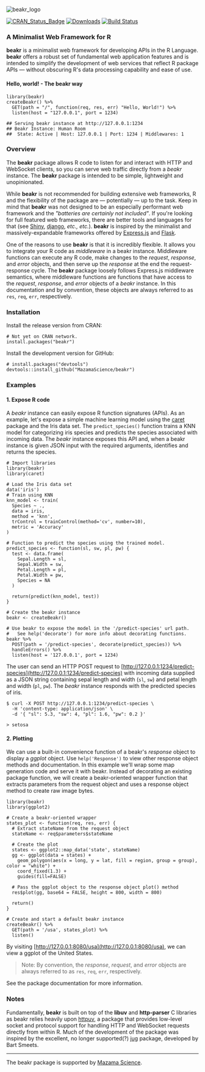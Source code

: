 

![beakr_logo](https://cdn3.imggmi.com/uploads/2019/10/16/f74987f8804a4512f70e0e8d17f05983-full.png)

[![CRAN\_Status\_Badge](http://www.r-pkg.org/badges/version/AirSensor)](https://cran.r-project.org/package=beakr)
[![Downloads](http://cranlogs.r-pkg.org/badges/AirSensor)](https://cran.r-project.org/package=beakr)
[![Build Status](https://travis-ci.org/MazamaScience/AirSensor.svg?branch=master)](https://travis-ci.org/MazamaScience/beakr)


### A Minimalist Web Framework for R

**beakr** is a minimalist web framework for developing APIs in the R Language.
**beakr** offers a robust set of fundamental web application features and is 
intended to simplify the development of web services that reflect R package APIs 
— without obscuring R's data processing capability and ease of use.

#### Hello, world! - The beakr way

```
library(beakr)
createBeakr() %>% 
  GET(path = "/", function(req, res, err) "Hello, World!") %>% 
  listen(host = "127.0.0.1", port = 1234) 
```
```
## Serving beakr instance at http://127.0.0.1:1234
## Beakr Instance: Human Room
##  State: Active | Host: 127.0.0.1 | Port: 1234 | Middlewares: 1
```

### Overview

The **beakr** package allows R code to listen for and interact with HTTP and 
WebSocket clients, so you can serve web traffic directly from a _beakr_ 
instance. The **beakr** package is intended to be simple, lightweight and 
unopinionated.  

While **beakr** is not recommended for building extensive web frameworks, R and the 
flexibility of the package are — potentially — up to the task. Keep in mind that
**beakr** was not designed to be an especially performant web framework and the 
_"batteries are certainly not included"_. If you're looking for full featured 
web frameworks, there are better tools and languages for that (see 
[Shiny](https://shiny.rstudio.com), 
[django](https://www.djangoproject.com), 
_etc., etc._). **beakr** is inspired by the minimalist and massively-expandable 
frameworks offered by 
[Express.js](https://expressjs.com) and 
[Flask](https://palletsprojects.com/p/flask/). 

One of the reasons to use **beakr** is that it is incredibly flexible. It allows
you to integrate your R code as _middleware_ in a beakr instance. Middleware 
functions can execute any R code, make changes to the _request_, _response_, and
_error_ objects, and then serve up the _response_ at the end the request-response 
cycle. The **beakr** package loosely follows Express.js middleware semantics, 
where middleware functions are functions that have access to the _request_, 
_response_, and _error_ objects of a _beakr_ instance. In this documentation and 
by convention, these objects are always referred to as `res`, `req`, `err`, 
respectively. 

### Installation

Install the release version from CRAN:

```
# Not yet on CRAN network. 
install.packages("beakr")
```

Install the development version for GitHub: 

```
# install.packages("devtools")
devtools::install_github("MazamaScience/beakr")
```

### Examples

#### 1. Expose R code 

A _beakr_ instance can easily expose R function signatures (APIs). As an 
example, let's expose a simple machine learning model using the 
[caret](https://github.com/topepo/caret) package and the Iris data set. The
`predict_species()` function trains a KNN model for categorizing iris species
and  predicts the species associated with incoming data. The _beakr_
instance exposes this API and, when a beakr instance is given JSON input with 
the required arguments, identifies and returns the species.

```
# Import libraries 
library(beakr)
library(caret)

# Load the Iris data set 
data('iris')
# Train using KNN
knn_model <- train(
  Species ~ ., 
  data = iris, 
  method = 'knn', 
  trControl = trainControl(method='cv', number=10), 
  metric = 'Accuracy'
)

# Function to predict the species using the trained model. 
predict_species <- function(sl, sw, pl, pw) {
  test <- data.frame(
    Sepal.Length = sl, 
    Sepal.Width = sw, 
    Petal.Length = pl, 
    Petal.Width = pw, 
    Species = NA
  )
                      
  return(predict(knn_model, test))
}

# Create the beakr instance 
beakr <- createBeakr()

# Use beakr to expose the model in the '/predict-species' url path. 
#   See help('decorate') for more info about decorating functions. 
beakr %>%  
  POST(path = '/predict-species', decorate(predict_species)) %>% 
  handleErrors() %>% 
  listen(host = '127.0.0.1', port = 1234)
```

The user can send an HTTP POST request to 
[http://127.0.0.1:1234/predict-species](http://127.0.0.1:1234/predict-species) 
with incoming data supplied as a JSON string containing sepal length and width 
(`sl`, `sw`) and petal length and width (`pl`, `pw`). The _beakr_ instance 
responds with the predicted species of iris. 

```
$ curl -X POST http://127.0.0.1:1234/predict-species \
  -H 'content-type: application/json' \
  -d '{ "sl": 5.3, "sw": 4, "pl": 1.6, "pw": 0.2 }'
  
> setosa
```

#### 2. Plotting

We can use a built-in convenience function of a beakr's _response_ object to 
display a _ggplot_ object. Use `help('Response')` to view other response object 
methods and documentation.  In this example we'll wrap some map generation code 
and serve it with beakr.  Instead of decorating an existing package function, 
we will create a beakr-oriented wrapper function that extracts parameters from
the request object and uses a response object method to create raw image bytes.

```
library(beakr)
library(ggplot2)

# Create a beakr-oriented wrapper
states_plot <- function(req, res, err) {
  # Extract stateName from the request object
  stateName <- req$parameters$stateName
  
  # Create the plot
  states <- ggplot2::map_data('state', stateName)
  gg <- ggplot(data = states) + 
    geom_polygon(aes(x = long, y = lat, fill = region, group = group), color = "white") + 
    coord_fixed(1.3) +
    guides(fill=FALSE) 
  
  # Pass the ggplot object to the response object plot() method 
  res$plot(gg, base64 = FALSE, height = 800, width = 800)
  
  return()
}

# Create and start a default beakr instance
createBeakr() %>% 
  GET(path = '/usa', states_plot) %>% 
  listen()

```

By visiting [http://127.0.0.1:8080/usa](http://127.0.0.1:8080/usa), we can view 
a ggplot of the United States.

> Note: By convention, the _response_, _request_, and _error_ objects are always referred to as `res`, `req`, `err`, respectively. 


See the package documentation for more information.

### Notes

Fundamentally, **beakr** is built on top of the **libuv** and **http-parser** C 
libraries as beakr relies heavily upon [httpuv](https://github.com/rstudio/httpuv), 
a package that provides low-level socket and protocol support for handling HTTP 
and WebSocket requests directly from within R. Much of the development of the 
package was inspired by the excellent, no longer supported(?) 
[jug](https://github.com/Bart6114/jug) package, developed by Bart Smeets.

---- 

The beakr package is supported by [Mazama Science](http://mazamascience.com/).
